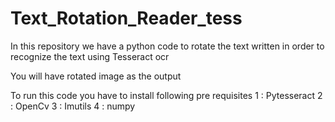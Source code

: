 # Text_Rotation_Reader_tess
In this repository we have a python code to rotate the text written in order to recognize the text using Tesseract ocr 


You will have rotated image as the output

To run this code you have to install following pre requisites
      1 : Pytesseract
      2 : OpenCv
      3 : Imutils
      4 : numpy
      
